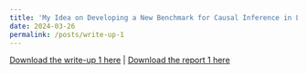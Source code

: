 ```yaml
---
title: 'My Idea on Developing a New Benchmark for Causal Inference in LLMs'
date: 2024-03-26
permalink: /posts/write-up-1
---
```


<a href = "http://chengguo2000.github.io/files/Posts/Causal_LLM_Write_Up_1.pdf">Download the write-up 1 here</a>
|
<a href = "http://chengguo2000.github.io/files/Posts/Cheng_Report-1.pdf">Download the report 1 here</a>
